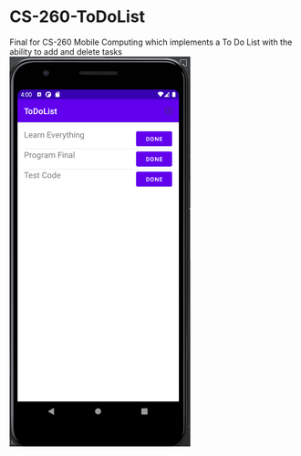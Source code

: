 # CS-260-ToDoList
Final for CS-260 Mobile Computing which implements a To Do List with the ability to add and delete tasks
![App Working](/image.png)
